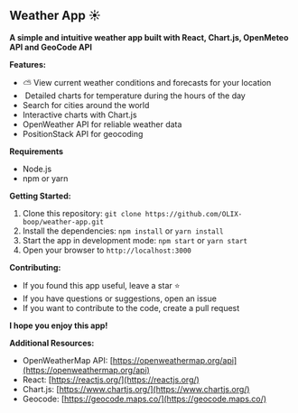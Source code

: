 ## Weather App ☀️

**A simple and intuitive weather app built with React, Chart.js, OpenMeteo API and GeoCode API**

**Features:**

* ⛅️ View current weather conditions and forecasts for your location
* ️ Detailed charts for temperature during the hours of the day
*  Search for cities around the world
*  Interactive charts with Chart.js
*  OpenWeather API for reliable weather data
*  PositionStack API for geocoding

**Requirements**

* Node.js
* npm or yarn

**Getting Started:**

1. Clone this repository: `git clone https://github.com/OLIX-boop/weather-app.git`
2. Install the dependencies: `npm install` or `yarn install`
3. Start the app in development mode: `npm start` or `yarn start`
4. Open your browser to `http://localhost:3000`


**Contributing:**

* If you found this app useful, leave a star ⭐️
* If you have questions or suggestions, open an issue 
* If you want to contribute to the code, create a pull request 

**I hope you enjoy this app!**

**Additional Resources:**

* OpenWeatherMap API: [https://openweathermap.org/api](https://openweathermap.org/api)
* React: [https://reactjs.org/](https://reactjs.org/)
* Chart.js: [https://www.chartjs.org/](https://www.chartjs.org/)
* Geocode: [https://geocode.maps.co/](https://geocode.maps.co/)
